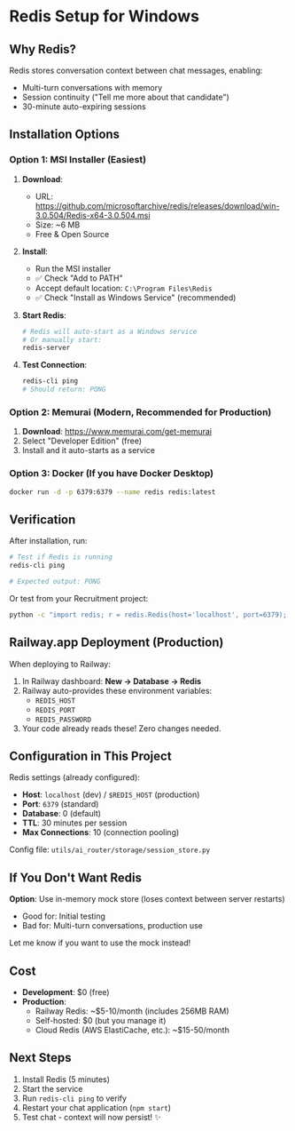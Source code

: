 # Redis Setup for Windows

## Why Redis?
Redis stores conversation context between chat messages, enabling:
- Multi-turn conversations with memory
- Session continuity ("Tell me more about that candidate")
- 30-minute auto-expiring sessions

## Installation Options

### Option 1: MSI Installer (Easiest)

1. **Download**:
   - URL: https://github.com/microsoftarchive/redis/releases/download/win-3.0.504/Redis-x64-3.0.504.msi
   - Size: ~6 MB
   - Free & Open Source

2. **Install**:
   - Run the MSI installer
   - ✅ Check "Add to PATH"
   - Accept default location: `C:\Program Files\Redis`
   - ✅ Check "Install as Windows Service" (recommended)

3. **Start Redis**:
   ```bash
   # Redis will auto-start as a Windows service
   # Or manually start:
   redis-server
   ```

4. **Test Connection**:
   ```bash
   redis-cli ping
   # Should return: PONG
   ```

### Option 2: Memurai (Modern, Recommended for Production)

1. **Download**: https://www.memurai.com/get-memurai
2. Select "Developer Edition" (free)
3. Install and it auto-starts as a service

### Option 3: Docker (If you have Docker Desktop)

```bash
docker run -d -p 6379:6379 --name redis redis:latest
```

## Verification

After installation, run:

```bash
# Test if Redis is running
redis-cli ping

# Expected output: PONG
```

Or test from your Recruitment project:

```bash
python -c "import redis; r = redis.Redis(host='localhost', port=6379); print('Connected!' if r.ping() else 'Failed')"
```

## Railway.app Deployment (Production)

When deploying to Railway:

1. In Railway dashboard: **New → Database → Redis**
2. Railway auto-provides these environment variables:
   - `REDIS_HOST`
   - `REDIS_PORT`
   - `REDIS_PASSWORD`
3. Your code already reads these! Zero changes needed.

## Configuration in This Project

Redis settings (already configured):
- **Host**: `localhost` (dev) / `$REDIS_HOST` (production)
- **Port**: `6379` (standard)
- **Database**: 0 (default)
- **TTL**: 30 minutes per session
- **Max Connections**: 10 (connection pooling)

Config file: `utils/ai_router/storage/session_store.py`

## If You Don't Want Redis

**Option**: Use in-memory mock store (loses context between server restarts)
- Good for: Initial testing
- Bad for: Multi-turn conversations, production use

Let me know if you want to use the mock instead!

## Cost

- **Development**: $0 (free)
- **Production**:
  - Railway Redis: ~$5-10/month (includes 256MB RAM)
  - Self-hosted: $0 (but you manage it)
  - Cloud Redis (AWS ElastiCache, etc.): ~$15-50/month

## Next Steps

1. Install Redis (5 minutes)
2. Start the service
3. Run `redis-cli ping` to verify
4. Restart your chat application (`npm start`)
5. Test chat - context will now persist! ✨
